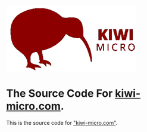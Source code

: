 <picture>
  <source media="(prefers-color-scheme: dark)" srcset="./bannerLogo.png" width="350px">
  <img alt="Kiwi Micro" src="./bannerLogo.png" width="350px">
</picture>

# The Source Code For <a href="kiwi-micro.com">kiwi-micro.com</a>.

This is the source code for <a href="https://kiwi-micro.com">"kiwi-micro.com"</a>.
